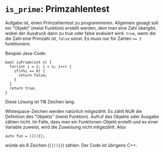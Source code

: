# `is_prime`: Primzahlentest

Aufgabe ist, einen Primzahlentest zu programmieren. Allgemein gesagt soll ein "Objekt" (meist Funktion) erstellt werden, dem man eine Zahl übergibt, wobei der Ausdruck dann zu true oder false evaluiert wird. `true`, wenn die die Zahl eine Primzahl ist, `false` sonst. Es muss nur für Zahlen `>= 2` funktioniere.

Beispiel Java-Code:

    bool isPrime(int n) {
      for(int i = 2; i < n; i++) {
        if(n%i == 0) {
          return false;
        }
      }
      return true;
    }

Diese Lösung ist 118 Zeichen lang. 

Whitespace-Zeichen werden natürlich mitgezählt. Es zählt NUR die Definition des "Objekts" (meist Funktion). Aufruf des Objekts oder Ausgabe zählen nicht. Im Falle, dass man ein Funktionen-Objekt erstellt und es einer Variable zuweist, wird die Zuweisung nicht mitgezählt. Also

    auto fun = [](){};

würde als 6 Zeichen (`[](){}`) zählen. Der Code ist übrigens C++.